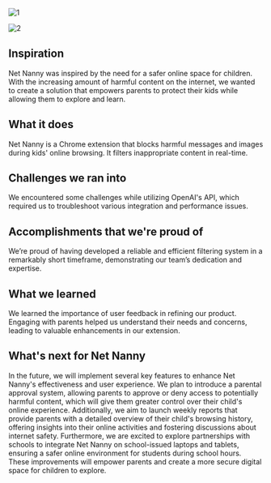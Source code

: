 ![1](https://github.com/user-attachments/assets/7d199061-4bad-48ca-b315-5421263accd9)

![2](https://github.com/user-attachments/assets/fb5e6df6-3013-4d29-a639-a34acaa9383a)

## Inspiration
Net Nanny was inspired by the need for a safer online space for children. With the increasing amount of harmful content on the internet, we wanted to create a solution that empowers parents to protect their kids while allowing them to explore and learn.

## What it does
Net Nanny is a Chrome extension that blocks harmful messages and images during kids' online browsing. It filters inappropriate content in real-time.

## Challenges we ran into
We encountered some challenges while utilizing OpenAI's API, which required us to troubleshoot various integration and performance issues.

## Accomplishments that we're proud of
We’re proud of having developed a reliable and efficient filtering system in a remarkably short timeframe, demonstrating our team’s dedication and expertise.

## What we learned
We learned the importance of user feedback in refining our product. Engaging with parents helped us understand their needs and concerns, leading to valuable enhancements in our extension.

## What's next for Net Nanny
In the future, we will implement several key features to enhance Net Nanny's effectiveness and user experience. We plan to introduce a parental approval system, allowing parents to approve or deny access to potentially harmful content, which will give them greater control over their child's online experience. Additionally, we aim to launch weekly reports that provide parents with a detailed overview of their child's browsing history, offering insights into their online activities and fostering discussions about internet safety. Furthermore, we are excited to explore partnerships with schools to integrate Net Nanny on school-issued laptops and tablets, ensuring a safer online environment for students during school hours. These improvements will empower parents and create a more secure digital space for children to explore.


